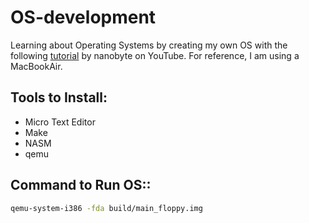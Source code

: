 # OS-development
Learning about Operating Systems by creating my own OS with the following [tutorial](https://www.youtube.com/watch?v=9t-SPC7Tczc&list=PLFjM7v6KGMpiH2G-kT781ByCNC_0pKpPN&index=1&ab_channel=nanobyte) by nanobyte on YouTube. For reference, I am using a MacBookAir. 
## Tools to Install:
- Micro Text Editor
- Make
- NASM
- qemu
## Command to Run OS::
```bash
qemu-system-i386 -fda build/main_floppy.img 
```
